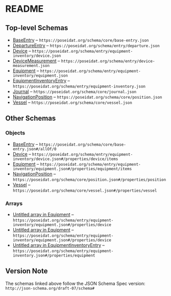 # README

## Top-level Schemas

-   [BaseEntry](./base-entry.md "The shared properties for all entries") – `https://poseidat.org/schema/core/base-entry.json`
-   [DepartureEntry](./departure.md "A departure from port event") – `https://poseidat.org/schema/entry/departure.json`
-   [Device](./device.md "A device which is a part of a piece of equipment installed on a vessel") – `https://poseidat.org/schema/entry/equipment-inventory/device.json`
-   [DeviceMeasurement](./device-measurement.md "A device measurement journal entry") – `https://poseidat.org/schema/entry/device-measurement.json`
-   [Equipment](./equipment.md "A piece of equipment installed on a vessel") – `https://poseidat.org/schema/entry/equipment-inventory/equipment.json`
-   [EquipmentInventoryEntry](./equipment-inventory.md "An entry detailing the equipment installed on a vessel") – `https://poseidat.org/schema/entry/equipment-inventory.json`
-   [Journal](./journal.md "A trip journal") – `https://poseidat.org/schema/core/journal.json`
-   [NavigationPosition](./position.md "A navigational position journal entry") – `https://poseidat.org/schema/core/position.json`
-   [Vessel](./vessel.md "The vessel information") – `https://poseidat.org/schema/core/vessel.json`

## Other Schemas

### Objects

-   [BaseEntry](./position-allof-baseentry.md "The shared properties for all entries") – `https://poseidat.org/schema/core/base-entry.json#/allOf/0`
-   [Device](./equipment-properties-device-device.md "A device which is a part of a piece of equipment installed on a vessel") – `https://poseidat.org/schema/entry/equipment-inventory/device.json#/properties/device/items`
-   [Equipment](./equipment-inventory-properties-equipment-equipment.md "A piece of equipment installed on a vessel") – `https://poseidat.org/schema/entry/equipment-inventory/equipment.json#/properties/equipment/items`
-   [NavigationPosition](./departure-properties-navigationposition.md "A navigational position journal entry") – `https://poseidat.org/schema/core/position.json#/properties/position`
-   [Vessel](./journal-properties-vessel.md "The vessel information") – `https://poseidat.org/schema/core/vessel.json#/properties/vessel`

### Arrays

-   [Untitled array in Equipment](./equipment-properties-device.md "The collection of devices that are a part of this piece of equipment") – `https://poseidat.org/schema/entry/equipment-inventory/equipment.json#/properties/device`
-   [Untitled array in Equipment](./equipment-properties-device.md "The collection of devices that are a part of this piece of equipment") – `https://poseidat.org/schema/entry/equipment-inventory/equipment.json#/properties/device`
-   [Untitled array in EquipmentInventoryEntry](./equipment-inventory-properties-equipment.md "The collection of equipment for the vessel") – `https://poseidat.org/schema/entry/equipment-inventory.json#/properties/equipment`

## Version Note

The schemas linked above follow the JSON Schema Spec version: `http://json-schema.org/draft-07/schema#`
